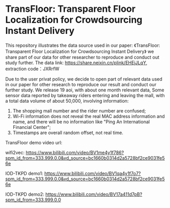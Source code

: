 # TransFloor: Transparent Floor Localization for Crowdsourcing Instant Delivery
This repository illustrates the data source used in our paper: 《TransFloor: Transparent Floor Localization for Crowdsourcing Instant Delivery》
we share part of our data for other researcher to reproduce and conduct out study further.
The data link: https://share.neixin.cn/plink/EHEjJLqY, extraction code：JXRrfW

Due to the user privat policy, we decide to open part of relevant data used in our paper for other research to reproduce our result and conduct our further study. We release 19 aoi, with about one month relevant data, Some sensor data reported by takeaway riders entering and leaving the mall, with a total data volume of about 50,000, involving information:
1. The shopping mall number and the rider number are confused;
2. Wi-Fi information does not reveal the real MAC address information and name, and there will be no information like "Ping An International Financial Center";
3. Timestamps are overall random offset, not real time.

TransFloor demo video url:

wifi2vec: https://www.bilibili.com/video/BV1me4y1f786?spm_id_from=333.999.0.0&vd_source=bc1660b0314d2a5728bf2ce9031fe56e

IOD-TKPD demo1: https://www.bilibili.com/video/BV1qa4y1f7o7?spm_id_from=333.999.0.0&vd_source=bc1660b0314d2a5728bf2ce9031fe56e

IOD-TKPD demo2: https://www.bilibili.com/video/BV17a411d7pB?spm_id_from=333.999.0.0
